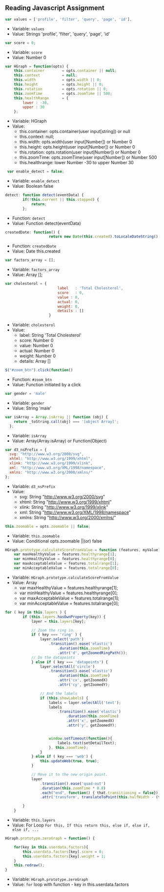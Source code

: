 ## Reading Javascript Assignment

```javascript
var values = ['profile', 'filter', 'query', 'page', 'id'],
```

* Variable: `values`
* Value: Strings 'profile', 'filter', 'query', 'page', 'id'

```javascript
var score = 0;
```

* Variable: `score`
* Value: Number 0

```javascript
var HGraph = function(opts) {
	this.container        = opts.container || null;
	this.context          = null;
	this.width            = opts.width || 0;
	this.height           = opts.height || 0;
	this.rotation         = opts.rotation || 0;
	this.zoomTime         = opts.zoomTime || 500;
	this.healthRange      = {
		lower : -30,
		upper : 30
	};
```

* Variable: HGraph
* Value: 
  * this.container: opts.container(user input[string]) or null
  * this.context: null;
  * this.width: opts.width(user input[Number]) or Number 0
  * this.height: opts.height(user input[Number]) or Number 0
  * this.rotation: opts.rotation(user input[Number]) or Number 0
  * this.zoomTime: opts.zoomTime(user input[Number]) or Number 500
  * this.healthrange: lower Number -30 to upper Number 30
  
```javascript
 var enable_detect = false;
```

* Variable: `enable_detect`
* Value: Boolean false

```javascript
detect: function detect(eventData) {
        if(!this.current || this.stopped) {
            return;
        };
```

* Function: `detect`
* Value: Function detect(eventData)

```javascript
createdDate: function() {
                    return new Date(this.created).toLocaleDateString();
```

* Function: `createdDate`
* Value: Date this.created


```javascript
var factors_array = [];
```

* Variable: `factors_array`
* Value: Array [];


```javascript
var cholesterol = {
						label   : 'Total Cholesterol',
						score   : 0,
						value : 0,
						actual: 0,
						weight: 0,
						details : []
					}
```

* Variable: `cholesterol`
* Value: 
  * label: String 'Total Cholesterol'
  * score: Number 0
  * value: Number 0
  * actual: Number 0
  * weight: Number 0
  * details: Array []

```javascript
$("#zoom_btn").click(function()
```

* Function: `#zoom_btn`
* Value: Function initiated by a click

```javascript
var gender = 'male'
```

* Variable: `gender`
* Value: String 'male'

```javascript
var isArray = Array.isArray || function (obj) {
    return _toString.call(obj) === '[object Array]';
  };
```

* Variable: `isArray`
* Value: Array(Array.isArray) or Function(Object)

```javascript
var d3_nsPrefix = {
  svg: "http://www.w3.org/2000/svg",
  xhtml: "http://www.w3.org/1999/xhtml",
  xlink: "http://www.w3.org/1999/xlink",
  xml: "http://www.w3.org/XML/1998/namespace",
  xmlns: "http://www.w3.org/2000/xmlns/"
};
```

* Variable: `d3_nsPrefix`
* Value:
  * svg: String "http://www.w3.org/2000/svg"
  * xhtml: String "http://www.w3.org/1999/xhtml"
  * xlink: String "http://www.w3.org/1999/xlink"
  * xml: String "http://www.w3.org/XML/1998/namespace"
  * xmlns: String "http://www.w3.org/2000/xmlns/"
  
```javascript
this.zoomable = opts.zoomable || false;
```

* Variable: `this.zoomable`
* Value: Conditional opts.zoomable ||(or) false

```javascript
HGraph.prototype.calculateScoreFromValue = function (features, myValue){
	var maxHealthyValue = features.healthyrange[1];
	var minHealthyValue = features.healthyrange[0];
	var maxAcceptableValue = features.totalrange[1];
	var minAcceptableValue = features.totalrange[0];
```

* Variable: `HGraph.prototype.calculateScoreFromValue`
* Value: Array
  *  var maxHealthyValue = features.healthyrange[1];
  *  var minHealthyValue = features.healthyrange[0];
  *  var maxAcceptableValue = features.totalrange[1];
  *  var minAcceptableValue = features.totalrange[0];
 
```javascript
for ( key in this.layers ) {
		if (this.layers.hasOwnProperty(key)) {
			layer = this.layers[key];

			// Zoom the ring in.
			if ( key === 'ring' ) {
				layer.select('path')
					.transition().ease('elastic')
						.duration(this.zoomTime)
						.attr('d', getZoomedRingPath());
			// Do the datapoints
			} else if ( key === 'datapoints') {
				layer.selectAll('circle')
					.transition().ease('elastic')
						.duration(this.zoomTime)
						.attr('cx', getZoomedX)
						.attr('cy', getZoomedY);

				// And the labels
				if (this.showLabels) {
					labels = layer.selectAll('text');
					labels
						.transition().ease('elastic')
							.duration(this.zoomTime)
							.attr('x', getZoomedX)
							.attr('y', getZoomedY);


					window.setTimeout(function(){
						labels.text(setDetailText);
					}, this.zoomTime);
				}
			} else if ( key === 'web') {
				this.updateWeb(true, true);
			}

			// Move it to the new origin point.
			layer
				.transition().ease('quad-out')
				.duration(this.zoomTime * 0.8)
				.each("end", function() { that.transitioning = false})
				.attr('transform', translateToPoint(this.halfWidth - (this.x*zoomFactor), this.halfHeight - (this.y*zoomFactor)));

		}
	}
```

* Variable: `this.layers`
* Value: For Loop `For this, If this return this, else if, else if, else if, ...`

```javascript
HGraph.prototype.zeroGraph = function() {

	for(key in this.userdata.factors){
		this.userdata.factors[key].score = 0;
		this.userdata.factors[key].weight = 1;
	}
	this.redraw();
}
```

* Variable: `HGraph.prototype.zeroGraph`
* Value: `for` loop with function - key in this.userdata.factors



